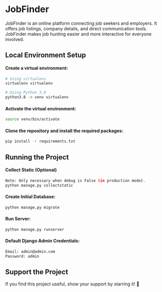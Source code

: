 
# JobFinder

JobFinder is an online platform connecting job seekers and employers. It offers job listings, company details, and direct communication tools. JobFinder makes job hunting easier and more interactive for everyone involved.


## Local Environment Setup
#### Create a virtual environment:
```bash
# Using virtualenv
virtualenv virtualenv

# Using Python 3.8
python3.8 -m venv virtualenv
```
#### Activate the virtual environment:
```bash 
source venv/bin/activate
```
#### Clone the repository and install the required packages:
```bash
pip install -r requirements.txt
```
## Running the Project
#### Collect Static (Optional)
```bash
Note: Only necessary when debug is False (in production mode).
python manage.py collectstatic
```
#### Create Initial Database:
```bash
python manage.py migrate
```
#### Run Server:
```bash
python manage.py runserver
```
#### Default Django Admin Credentials:
```bash
Email: admin@admin.com
Password: admin
```
## Support the Project
If you find this project useful, show your support by starring it! 🌟
